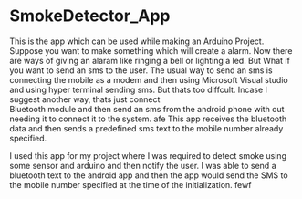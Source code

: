 # SmokeDetector_App
This is the app which can be used while making an Arduino Project. 
Suppose you want to make something which will create a alarm. Now there are ways of giving an alaram like ringing a bell or lighting a led.
But What if you want to send an sms to the user. The usual way to send an sms is connecting the mobile as a modem and then using
Microsoft Visual studio and using hyper terminal sending sms. But thats too diffcult. Incase I suggest another way, thats just connect    
Bluetooth module and then send an sms from the android phone with out needing it to connect it to the system. 
afe
This app receives the bluetooth data and then sends a predefined sms text to the mobile number already specified. 

I used this app for my project where I was required to detect smoke using some sensor and arduino and then notify the user. 
I was able to send a bluetooth text to the android app and then the app would send the SMS to the mobile number specified at the time of 
the initialization.  fewf
